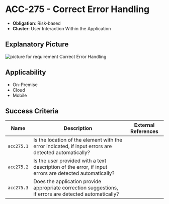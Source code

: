 # ACC-275 - Correct Error Handling

- **Obligation**: Risk-based
- **Cluster**: User Interaction Within the Application


## Explanatory Picture
![picture for requirement Correct Error Handling](../../pictures/acc275-eyecatcher.png "picture for requirement Correct Error Handling")




## Applicability

- On-Premise
- Cloud
- Mobile



## Success Criteria

| Name | Description | External References |
| ----- | ---------- | ------------------- |
| `acc275.1` | Is the location of the element with the error indicated, if input errors are detected automatically? | |
| `acc275.2` | Is the user provided with a text description of the error, if input errors are detected automatically?  | |
| `acc275.3` | Does the application provide appropriate correction suggestions, if errors are detected automatically?  | |

